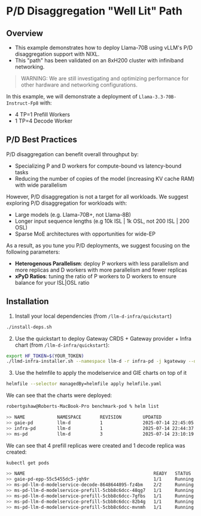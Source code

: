 # P/D Disaggregation "Well Lit" Path

## Overview 

- This example demonstrates how to deploy Llama-70B using vLLM's P/D disaggregation support with NIXL.
- This "path" has been validated on an 8xH200 cluster with infiniband networking.

> WARNING: We are still investigating and optimizing performance for other hardware and networking configurations.

In this example, we will demonstrate a deployment of `Llama-3.3-70B-Instruct-Fp8` with:
- 4 TP=1 Prefill Workers
- 1 TP=4 Decode Worker

## P/D Best Practices

P/D disaggregation can benefit overall throughput by:
- Specializing P and D workers for compute-bound vs latency-bound tasks
- Reducing the number of copies of the model (increasing KV cache RAM) with wide parallelism

However, P/D disaggregation is not a target for all workloads. We suggest exploring P/D disaggregation for workloads with:
- Large models (e.g. Llama-70B+, not Llama-8B)
- Longer input sequence lengths (e.g 10k ISL | 1k OSL, not 200 ISL | 200 OSL)
- Sparse MoE architectures with opportunities for wide-EP

As a result, as you tune you P/D deployments, we suggest focusing on the following parameters:
- **Heterogenous Parallelism**: deploy P workers with less parallelism and more replicas and D workers with more parallelism and fewer replicas
- **xPyD Ratios**: tuning the ratio of P workers to D workers to ensure balance for your ISL|OSL ratio

## Installation

1. Install your local dependencies (from `/llm-d-infra/quickstart`)

```bash
./install-deps.sh
```

2. Use the quickstart to deploy Gateway CRDS + Gateway provider + Infra chart (from `/llm-d-infra/quickstart`):
```bash
export HF_TOKEN=$(YOUR_TOKEN)
./llmd-infra-installer.sh --namespace llm-d -r infra-pd -j kgateway --disable-metrics-collection
```

3. Use the helmfile to apply the modelservice and GIE charts on top of it
```bash
helmfile --selector managedBy=helmfile apply helmfile.yaml
```

We can see that the charts were deployed:

```bash
robertgshaw@Roberts-MacBook-Pro benchmark-pod % helm list

>> NAME            NAMESPACE       REVISION        UPDATED                                 STATUS          CHART                           APP VERSION
>> gaie-pd         llm-d           1               2025-07-14 22:45:05.965698 -0400 EDT    deployed        inferencepool-v0.4.0            v0.4.0     
>> infra-pd        llm-d           1               2025-07-14 22:44:37.411622 -0400 EDT    deployed        llm-d-infra-1.0.2               0.1        
>> ms-pd           llm-d           3               2025-07-14 23:10:19.542269 -0400 EDT    deployed        llm-d-modelservice-0.0.10       0.0.1 
```

We can see that 4 prefill replicas were created and 1 decode replica was created:

```bash
kubectl get pods

>> NAME                                                READY   STATUS    RESTARTS   AGE
>> gaie-pd-epp-55c5455dc5-jqh9r                        1/1     Running   0          28m
>> ms-pd-llm-d-modelservice-decode-8648644895-fz4bm    2/2     Running   0          28m
>> ms-pd-llm-d-modelservice-prefill-5cbb8c6dcc-48qg7   1/1     Running   0          3m19s
>> ms-pd-llm-d-modelservice-prefill-5cbb8c6dcc-7gfbs   1/1     Running   0          3m41s
>> ms-pd-llm-d-modelservice-prefill-5cbb8c6dcc-82b4g   1/1     Running   0          3m21s
>> ms-pd-llm-d-modelservice-prefill-5cbb8c6dcc-mvnmh   1/1     Running   0          3m41s
```
